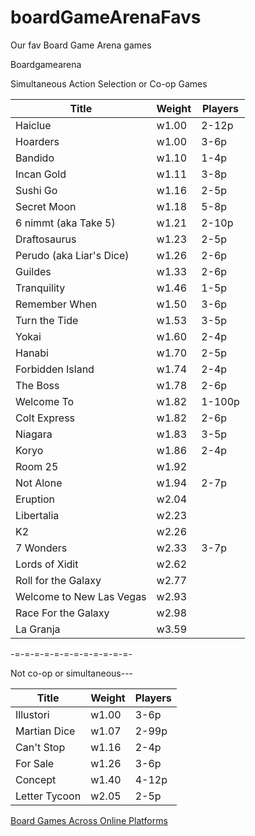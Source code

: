 # boardGameArenaFavs
Our fav Board Game Arena games

Boardgamearena

Simultaneous Action Selection or Co-op Games

|Title|Weight|Players|
|-----|-----|-----|
| Haiclue | w1.00 | 2-12p |
| Hoarders | w1.00 | 3-6p |
| Bandido | w1.10 | 1-4p |
| Incan Gold | w1.11 | 3-8p |
| Sushi Go | w1.16 | 2-5p |
| Secret Moon | w1.18 | 5-8p |
| 6 nimmt (aka Take 5) | w1.21 | 2-10p |
| Draftosaurus | w1.23 | 2-5p |
| Perudo (aka Liar's Dice) | w1.26 | 2-6p |
| Guildes | w1.33 | 2-6p |
| Tranquility | w1.46 | 1-5p |
| Remember When | w1.50 | 3-6p |
| Turn the Tide | w1.53 | 3-5p |
| Yokai | w1.60 | 2-4p |
| Hanabi | w1.70 | 2-5p |
| Forbidden Island | w1.74 | 2-4p |
| The Boss | w1.78 | 2-6p |
| Welcome To | w1.82 | 1-100p |
| Colt Express | w1.82 | 2-6p |
| Niagara | w1.83 | 3-5p |
| Koryo | w1.86 | 2-4p |
| Room 25 | w1.92 ||
| Not Alone | w1.94 | 2-7p |
| Eruption | w2.04 ||
|Libertalia | w2.23 ||
|K2 | w2.26 ||
|7 Wonders | w2.33 | 3-7p |
|Lords of Xidit | w2.62 ||
|Roll for the Galaxy | w2.77 ||
|Welcome to New Las Vegas | w2.93 ||
|Race For the Galaxy | w2.98 ||
|La Granja| w3.59 ||

-=-=-=-=-=-=-=-=-=-=-=-=-

Not co-op or simultaneous---

|Title|Weight|Players|
|-----|-----|-----|
Illustori | w1.00 | 3-6p |
Martian Dice | w1.07 | 2-99p |
Can't Stop | w1.16 | 2-4p |
|For Sale | w1.26 | 3-6p |
|Concept | w1.40 | 4-12p |
|Letter Tycoon | w2.05 | 2-5p |

[Board Games Across Online Platforms](https://docs.google.com/spreadsheets/d/1ppQYqr9fX1YK8SmPbzmGttb6CCqeDEwPm6ImBRfVWd4/edit)
